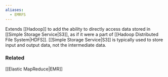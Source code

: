 ```yaml
---
aliases:
  - EMRFS
---
```

Extends [[Hadoop]] to add the ability to directly access data stored in [[Simple Storage Service|S3]], as if it were a part of [[Hadoop Distributed File System|HDFS]]. [[Simple Storage Service|S3]] is typically used to store input and output data, not the intermediate data.
### Related
[[Elastic MapReduce|EMR]]
